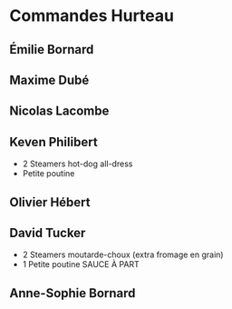 # Commandes Hurteau

## Émilie Bornard

## Maxime Dubé

## Nicolas Lacombe

## Keven Philibert
* 2 Steamers hot-dog all-dress
* Petite poutine

## Olivier Hébert

## David Tucker
* 2 Steamers moutarde-choux (extra fromage en grain)
* 1 Petite poutine SAUCE À PART

## Anne-Sophie Bornard
